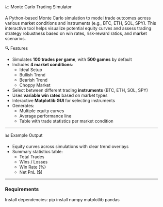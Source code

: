 📈 Monte Carlo Trading Simulator

A Python-based Monte Carlo simulation to model trade outcomes across various market conditions and instruments (e.g., BTC, ETH, SOL, SPY). This interactive tool helps visualize potential equity curves and assess trading strategy robustness based on win rates, risk-reward ratios, and market scenarios.

🔍 Features

- Simulates **100 trades per game**, with **500 games** by default
- Includes **4 market conditions**:
  - Ideal Setup
  - Bullish Trend
  - Bearish Trend
  - Choppy Market
- Select between different trading **instruments** (BTC, ETH, SOL, SPY)
- Uses **variable win rates** based on market types
- Interactive **Matplotlib GUI** for selecting instruments
- Generates:
  - Multiple equity curves
  - Average performance line
  - Table with trade statistics per market condition

---

📊 Example Output

- Equity curves across simulations with clear trend overlays
- Summary statistics table:
  - Total Trades
  - Wins / Losses
  - Win Rate (%)
  - Net PnL ($)

---



### Requirements
Install dependencies:
pip install numpy matplotlib pandas
